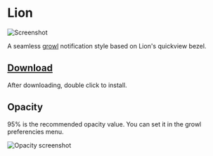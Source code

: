  Lion
====
![Screenshot](http://aristidesfl.github.com/lion-growlstyle/images/screenshot.png)

A seamless [growl](http://growl.info/) notification style based on Lion's quickview bezel.

[Download](http://aristidesfl.github.com/lion-growlstyle/dmg/Lion-growstyle-1.1.dmg)
--------
After downloading, double click to install.

Opacity
-------
95% is the recommended opacity value. You can set it in the growl preferencies menu.

![Opacity screenshot](http://aristidesfl.github.com/lion-growlstyle/images/opacity.png)
